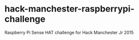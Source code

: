# hack-manchester-raspberrypi-challenge
Raspberry Pi Sense HAT challenge for Hack Manchester Jr 2015
